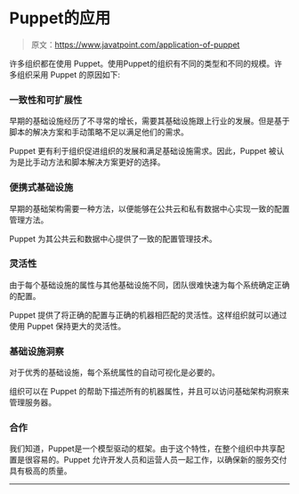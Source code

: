 # Puppet的应用

> 原文：<https://www.javatpoint.com/application-of-puppet>

许多组织都在使用 Puppet。使用Puppet的组织有不同的类型和不同的规模。许多组织采用 Puppet 的原因如下:

### 一致性和可扩展性

早期的基础设施经历了不寻常的增长，需要其基础设施跟上行业的发展。但是基于脚本的解决方案和手动策略不足以满足他们的需求。

Puppet 更有利于组织促进组织的发展和满足基础设施需求。因此，Puppet 被认为是比手动方法和脚本解决方案更好的选择。

### 便携式基础设施

早期的基础架构需要一种方法，以便能够在公共云和私有数据中心实现一致的配置管理方法。

Puppet 为其公共云和数据中心提供了一致的配置管理技术。

### 灵活性

由于每个基础设施的属性与其他基础设施不同，团队很难快速为每个系统确定正确的配置。

Puppet 提供了将正确的配置与正确的机器相匹配的灵活性。这样组织就可以通过使用 Puppet 保持更大的灵活性。

### 基础设施洞察

对于优秀的基础设施，每个系统属性的自动可视化是必要的。

组织可以在 Puppet 的帮助下描述所有的机器属性，并且可以访问基础架构洞察来管理服务器。

### 合作

我们知道，Puppet是一个模型驱动的框架。由于这个特性，在整个组织中共享配置是很容易的。Puppet 允许开发人员和运营人员一起工作，以确保新的服务交付具有极高的质量。

* * *